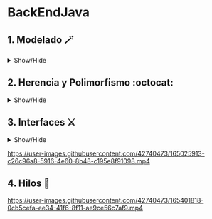 # BackEndJava


## 1. Modelado  🪄
<details>
  <summary> Show/Hide </summary>
  <img src=1_PracticaHarry/screenShots/uml.png>
  <img src=1_PracticaHarry/screenShots/Modelado.png>
</details>

## 2. Herencia y Polimorfismo :octocat:
<details>
  <summary> Show/Hide </summary>
  <img src=2_practicaMona/screenshots/running.png>
</details>

## 3. Interfaces ⚔️
<details>
  <summary> Show/Hide </summary>
  <img src=3_Interfaces/screenShots/interfaces.png>
  <video src=3_Interfaces/screenShots/lol.mp4>
</details>

https://user-images.githubusercontent.com/42740473/165025913-c26c96a8-5916-4e60-8b48-c195e8f91098.mp4

## 4. Hilos 🧵
https://user-images.githubusercontent.com/42740473/165401818-0cb5cefa-ee34-41f6-8f11-ae9ce56c7af9.mp4

